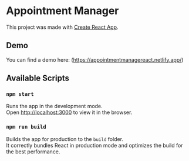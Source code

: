 # Appointment Manager

This project was made with [Create React App](https://github.com/facebook/create-react-app).

## Demo

You can find a demo here:
(https://appointmentmanagereact.netlify.app/)


## Available Scripts
### `npm start`

Runs the app in the development mode.\
Open [http://localhost:3000](http://localhost:3000) to view it in the browser.


### `npm run build`

Builds the app for production to the `build` folder.\
It correctly bundles React in production mode and optimizes the build for the best performance.
